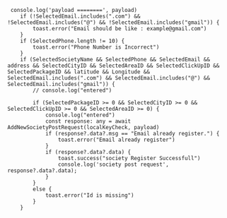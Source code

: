      console.log('payload ========', payload)
        if (!SelectedEmail.includes(".com") && !SelectedEmail.includes("@") && !SelectedEmail.includes("gmail")) {
            toast.error("Email should be like : example@gmail.com")
        }
        if (SelectedPhone.length != 10) {
            toast.error("Phone Number is Incorrect")
        }
        if (SelectedSocietyName && SelectedPhone && SelectedEmail && address && SelectedCityID && SelectedAreaID && SelectedClickUpID && SelectedPackageID && latitude && Longitude && SelectedEmail.includes(".com") && SelectedEmail.includes("@") && SelectedEmail.includes("gmail")) {
            // console.log("entered")
       
            if (SelectedPackageID >= 0 && SelectedCityID >= 0 && SelectedClickUpID >= 0 && SelectedAreaID >= 0) {
                console.log("entered")
                const response: any = await AddNewSocietyPostRequest(localKeyCheck, payload)
                if (response?.data?.msg == "Email already register.") {
                    toast.error("Email already register")
                }
                if (response?.data?.data) {
                    toast.success("society Register Successfull")
                    console.log('society post request', response?.data?.data);
                }
            }
            else {
                toast.error("Id is missing")
            }
        }